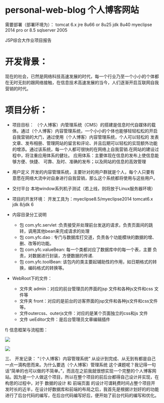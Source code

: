 # personal-web-blog 个人博客网站
需要部署（部署环境为）：
tomcat 6.x
jre 8u66 or 8u25
jdk 8u40
myeclipse 2014 pro or 8.5
sqlserver 2005

JSP综合大作业项目报告
# 开发背景：
现在的社会，已然是网络科技高速发展的时代，每一个行业乃至一个小小的个体都在无时无刻的跟网络接触，在信息技术高速发展的当今，人们逐渐开启互联网自我营销的时代。

# 项目分析：
- 项目目标：
（个人博客）内管理系统（CMS）的搭建是信息时代自媒体的载体。通过（个人博客）内容管理系统，一个小小的个体也能够轻轻松松的开启自我营销的大门，通过使用（个人博客）内容管理系统，个人可以轻松的 发表文章、发布相册、管理网站的留言和评论、并且后期可以轻松的实现额外功能的增添。通过该系统，每一个人都可很快的在网络上自我营销.在网站的建设过程中，将注重应用体系的健壮。
应用体系：主要体现在信息的发布上使信息能够方便、快捷、
可靠、及时、准确的发布；以及网站的信息的高效管理
- 用户定义
开发的内容管理系统，主要针对的用户群就是个人，每个人只要有
意愿在网络大流中对自身进行自我营销，那么这个系统都将使用与这些用户。

- 交付平台
本地window系列机子测试（若上线，则将放于Linux服务器环境）

- 项目的开发环境：
开发工具为：myeclipse8.5/myeclipse2014   tomcat6.x   jdk 8/jdk 6

- 内容目录分工说明

	- 包 com.yfc.servlet :负责接受并处理前台发送的请求，负责页面间的跳转，调用其他bean来完成请求的处理
	- 包 com.yfc.dao :	   专门与数据库打交道，负责各个功能模块的数据的增、删、改等的功能。
	- 包 com.yfc.valueBean: 每一个类都对应了数据库中的每一个表，主要
负责，对数据进行封装，方便数据的传递.
	- 包 com.yfc.toolBean: 该包内的类主要起辅助性的作用，如日期格式的转换，编码格式的转换等。
- WebRoot下的文件：
	- 文件夹 admin：对应的前台管理员的界面的jsp 文件和各种js文件和css 文件等
	- 文件夹 front：对应的是前台的访客界面的jsp文件和各种js文件和css文件等。
	- 文件outercss、outerjs文件：对应的是某个页面独立的css和js 文件
	- 文件 ueEditor文件：是后台管理员文章编辑插件

f)	信息框架与流程图：

![](http://i.imgur.com/vaHNMXH.png)

![](http://i.imgur.com/LKTZAe9.png)


三、	开发记录：
“（个人博客）内容管理系统” 从设计到完成、从无到有都是自己一点一滴构思而来。为什么要选（个人博客）管理系统 这个课题呢？我记得一句话“简单的也可以做的不简单。”，而且在之前我就很想实现一个完整的个人博客网站。因为是一个人做这个项目，所以在整个项目的前后台都得自己设计并实现，在构思的过程中，对于 数据的设计 和 前端页面 的设计可谓耗费时间占整个项目开发时长的近半，在设计好数据库和前端的布局之后，我首先是根据计划好的的功能进行了后台代码的编写，在后台代码编写好后，便开始了前台代码的编写和优化。 


